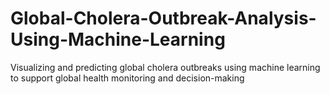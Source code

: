 # Global-Cholera-Outbreak-Analysis-Using-Machine-Learning
Visualizing and predicting global cholera outbreaks using machine learning to support global health monitoring and decision-making
